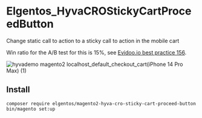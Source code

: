 # Elgentos_HyvaCROStickyCartProceedButton

Change static call to action to a sticky call to action in the mobile cart

Win ratio for the A/B test for this is 15%, see [Evidoo.io best practice 156](https://www.evidoo.io/best-practices/156/).

![hyvademo magento2 localhost_default_checkout_cart(iPhone 14 Pro Max) (1)](https://github.com/user-attachments/assets/38cf36a2-2432-422b-899c-a60558385160)

## Install

```
composer require elgentos/magento2-hyva-cro-sticky-cart-proceed-button
bin/magento set:up
```

